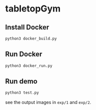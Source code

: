 # tabletopGym

## Install Docker

```bash
python3 docker_build.py
```

## Run Docker

```bash
python3 docker_run.py
```

## Run demo

```bash
python3 test.py
```

see the output images in ``exp/1`` and ``exp/2``. 